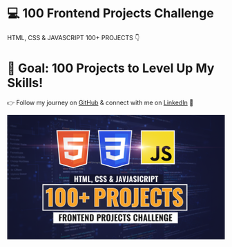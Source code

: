 # 💻 100 Frontend Projects Challenge  
HTML, CSS & JAVASCRIPT 100+ PROJECTS 👇  

# 🎯 Goal: 100 Projects to Level Up My Skills!  
👉 Follow my journey on [GitHub](https://github.com/khadijaDr) & connect with me on [LinkedIn](https://linkedin.com/in/khadijaDrider) 🚀   

![Course Thumbnail](/thumb.png)
